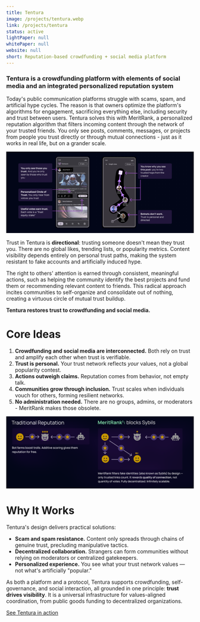 ```yaml
---
title: Tentura
image: /projects/tentura.webp
link: /projects/tentura
status: active
lightPaper: null
whitePaper: null
website: null
short: Reputation-based crowdfunding + social media platform
---
```


### Tentura is a crowdfunding platform with elements of social media and an integrated personalized reputation system

Today's public communication platforms struggle with scams, spam, and artificial hype cycles. The reason is that owners optimize the platform's algorithms for engagement, sacrificing everything else, including security and trust between users. Tentura solves this with MeritRank, a personalized reputation algorithm that filters incoming content through the network of your trusted friends. You only see posts, comments, messages, or projects from people you trust directly or through mutual connections - just as it works in real life, but on a grander scale.

![Tentura filters and displays only content from sources you trust](/tentura_screens/tentura-feed-and-graph.png)

Trust in Tentura is **directional**: trusting someone doesn't mean they trust you. There are no global likes, trending lists, or popularity metrics. Content visibility depends entirely on personal trust paths, making the system resistant to fake accounts and artificially induced hype.

The right to others' attention is earned through consistent, meaningful actions, such as helping the community identify the best projects and fund them or recommending relevant content to friends. This radical approach incites communities to self-organize and consolidate out of nothing, creating a virtuous circle of mutual trust buildup.

**Tentura restores trust to crowdfunding and social media.**

# Core Ideas

1. **Crowdfunding and social media are interconnected.** Both rely on trust and amplify each other when trust is verifiable.
2. **Trust is personal.** Your trust network reflects *your* values, not a global popularity contest.
3. **Actions outweigh claims.** Reputation comes from behavior, not empty talk.
4. **Communities grow through inclusion.** Trust scales when individuals vouch for others, forming resilient networks.
5. **No administration needed.** There are no groups, admins, or moderators - MeritRank makes those obsolete.

![Traditional vs Tentura Feed](/tentura_screens/tentura-core-ideas-v3.png)

# Why It Works

Tentura's design delivers practical solutions:

- **Scam and spam resistance.** Content only spreads through chains of genuine trust, precluding manipulative tactics.
- **Decentralized collaboration.** Strangers can form communities without relying on moderators or centralized gatekeepers.
- **Personalized experience.** You see what your trust network values — not what's artificially "popular."

As both a platform and a protocol, Tentura supports crowdfunding, self-governance, and social interaction, all grounded in one principle: **trust drives visibility**. It is a universal infrastructure for values-aligned coordination, from public goods funding to decentralized organizations.

[See Tentura in action](https://stage.tentura.io)
